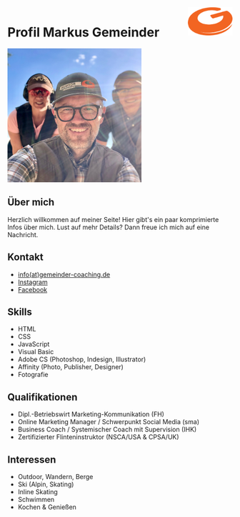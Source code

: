 <img src="/images/gmndr-logo.png" width="100" align="right">


# Profil Markus Gemeinder
<img src="/images/gmndr-pic-2.jpg" width="300">

## Über mich
Herzlich willkommen auf meiner Seite! Hier gibt's ein paar komprimierte Infos über mich. Lust auf mehr Details? Dann freue ich mich auf eine Nachricht.



## Kontakt
- [info(at)gemeinder-coaching.de](mailto:inf@gemeinder-coaching.de)
- [Instagram](https://www.instagram.com/gemeindercoaching)
- [Facebook](https://www.facebook.com/gemeindercoaching)

## Skills
- HTML
- CSS
- JavaScript
- Visual Basic
- Adobe CS (Photoshop, Indesign, Illustrator)
- Affinity (Photo, Publisher, Designer)
- Fotografie

## Qualifikationen
- Dipl.-Betriebswirt Marketing-Kommunikation (FH)
- Online Marketing Manager / Schwerpunkt Social Media (sma)
- Business Coach / Systemischer Coach mit Supervision (IHK)
- Zertifizierter Flinteninstruktor (NSCA/USA & CPSA/UK)

## Interessen
- Outdoor, Wandern, Berge
- Ski (Alpin, Skating)
- Inline Skating
- Schwimmen
- Kochen & Genießen
